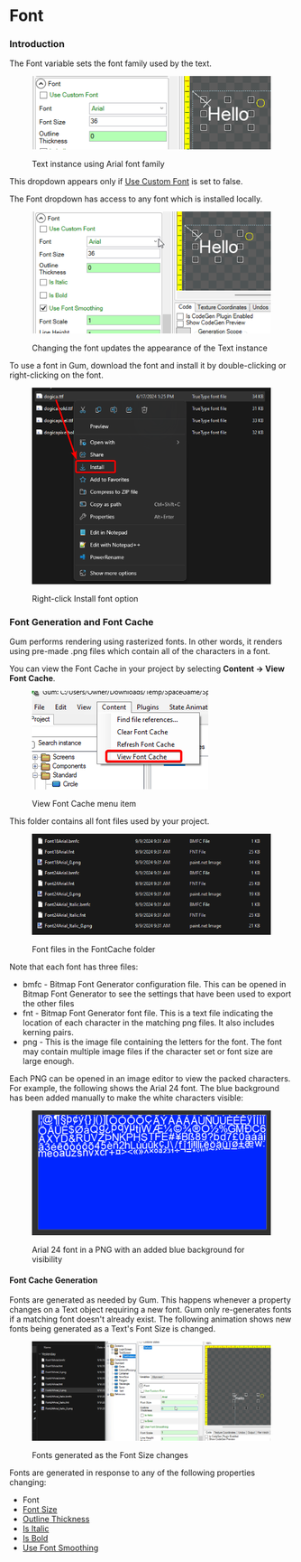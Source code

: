 # Font

### Introduction

The Font variable sets the font family used by the text.

<figure><img src="../../.gitbook/assets/image (3) (1).png" alt=""><figcaption><p>Text instance using Arial font family</p></figcaption></figure>

&#x20;This dropdown appears only if [Use Custom Font](use-custom-font.md) is set to false.

The Font dropdown has access to any font which is installed locally.

<figure><img src="../../.gitbook/assets/17_13 24 07.gif" alt=""><figcaption><p>Changing the font updates the appearance of the Text instance</p></figcaption></figure>

To use a font in Gum, download the font and install it by double-clicking or right-clicking on the font.

<figure><img src="../../.gitbook/assets/image (2) (1) (1).png" alt=""><figcaption><p>Right-click Install font option</p></figcaption></figure>

### Font Generation and Font Cache

Gum performs rendering using rasterized fonts. In other words, it renders using pre-made .png files which contain all of the characters in a font.

You can view the Font Cache in your project by selecting **Content -> View Font Cache**.

<figure><img src="../../.gitbook/assets/image (1).png" alt=""><figcaption><p>View Font Cache menu item</p></figcaption></figure>

This folder contains all font files used by your project.

<figure><img src="../../.gitbook/assets/image (2).png" alt=""><figcaption><p>Font files in the FontCache folder</p></figcaption></figure>

Note that each font has three files:

* bmfc - Bitmap Font Generator configuration file. This can be opened in Bitmap Font Generator to see the settings that have been used to export the other files
* fnt - Bitmap Font Generator font file. This is a text file indicating the location of each character in the matching png files. It also includes kerning pairs.
* png - This is the image file containing the letters for the font. The font may contain multiple image files if the character set or font size are large enough.

Each PNG can be opened in an image editor to view the packed characters. For example, the following shows the Arial 24 font. The blue background has been added manually to make the white characters visible:

<figure><img src="../../.gitbook/assets/image (3).png" alt=""><figcaption><p>Arial 24 font in a PNG with an added blue background for visibility</p></figcaption></figure>

#### Font Cache Generation

Fonts are generated as needed by Gum. This happens whenever a property changes on a Text object requiring a new font. Gum only re-generates fonts if a matching font doesn't already exist. The following animation shows new fonts being generated as a Text's Font Size is changed.

<figure><img src="../../.gitbook/assets/10_06 18 46.gif" alt=""><figcaption><p>Fonts generated as the Font Size changes</p></figcaption></figure>

Fonts are generated in response to any of the following properties changing:

* Font
* [Font Size](font-size.md)
* [Outline Thickness](outlinethickness.md)
* [Is Italic](is-italic.md)
* [Is Bold](is-bold.md)
* [Use Font Smoothing](use-font-smoothing.md)
